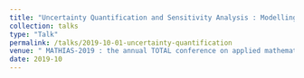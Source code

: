 ```yaml
---
title: "Uncertainty Quantification and Sensitivity Analysis : Modelling with Gaussian Processes"
collection: talks
type: "Talk"
permalink: /talks/2019-10-01-uncertainty-quantification
venue: " MATHIAS-2019 : the annual TOTAL conference on applied mathematics, scientific computing, data science and Artificial Intelligence"
date: 2019-10
---
```

